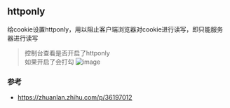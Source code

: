 
## httponly

给cookie设置httponly，用以阻止客户端浏览器对cookie进行读写，即只能服务器进行读写

> 控制台查看是否开启了httponly   
> 如果开启了会打勾
![image](https://user-images.githubusercontent.com/16630659/69839892-652b0780-1294-11ea-9ac6-0c59c8febb14.png)

### 参考
- https://zhuanlan.zhihu.com/p/36197012
